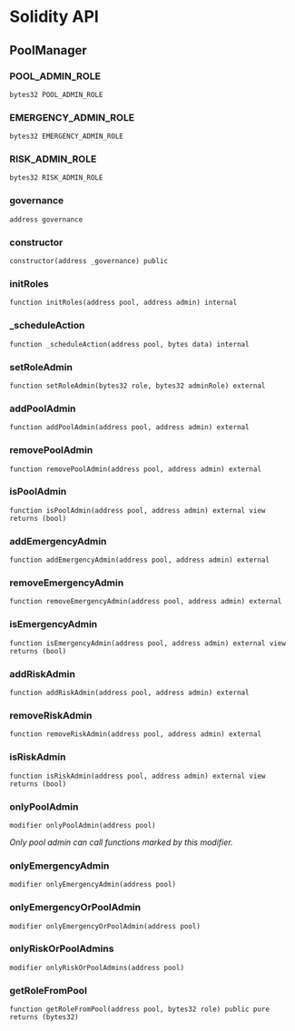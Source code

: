 # Solidity API

## PoolManager

### POOL_ADMIN_ROLE

```solidity
bytes32 POOL_ADMIN_ROLE
```

### EMERGENCY_ADMIN_ROLE

```solidity
bytes32 EMERGENCY_ADMIN_ROLE
```

### RISK_ADMIN_ROLE

```solidity
bytes32 RISK_ADMIN_ROLE
```

### governance

```solidity
address governance
```

### constructor

```solidity
constructor(address _governance) public
```

### initRoles

```solidity
function initRoles(address pool, address admin) internal
```

### _scheduleAction

```solidity
function _scheduleAction(address pool, bytes data) internal
```

### setRoleAdmin

```solidity
function setRoleAdmin(bytes32 role, bytes32 adminRole) external
```

### addPoolAdmin

```solidity
function addPoolAdmin(address pool, address admin) external
```

### removePoolAdmin

```solidity
function removePoolAdmin(address pool, address admin) external
```

### isPoolAdmin

```solidity
function isPoolAdmin(address pool, address admin) external view returns (bool)
```

### addEmergencyAdmin

```solidity
function addEmergencyAdmin(address pool, address admin) external
```

### removeEmergencyAdmin

```solidity
function removeEmergencyAdmin(address pool, address admin) external
```

### isEmergencyAdmin

```solidity
function isEmergencyAdmin(address pool, address admin) external view returns (bool)
```

### addRiskAdmin

```solidity
function addRiskAdmin(address pool, address admin) external
```

### removeRiskAdmin

```solidity
function removeRiskAdmin(address pool, address admin) external
```

### isRiskAdmin

```solidity
function isRiskAdmin(address pool, address admin) external view returns (bool)
```

### onlyPoolAdmin

```solidity
modifier onlyPoolAdmin(address pool)
```

_Only pool admin can call functions marked by this modifier._

### onlyEmergencyAdmin

```solidity
modifier onlyEmergencyAdmin(address pool)
```

### onlyEmergencyOrPoolAdmin

```solidity
modifier onlyEmergencyOrPoolAdmin(address pool)
```

### onlyRiskOrPoolAdmins

```solidity
modifier onlyRiskOrPoolAdmins(address pool)
```

### getRoleFromPool

```solidity
function getRoleFromPool(address pool, bytes32 role) public pure returns (bytes32)
```

